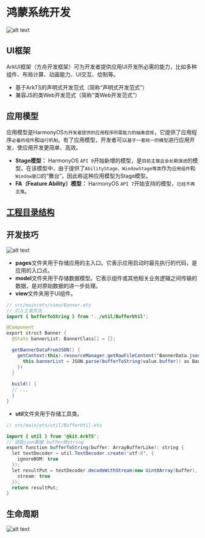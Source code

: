 # 鸿蒙系统开发
![alt text](/harmoneyOs/develop.png)

## UI框架
ArkUI框架（方舟开发框架）可为开发者提供应用UI开发所必需的能力，比如多种组件、布局计算、动画能力、UI交互、绘制等。

+ 基于ArkTS的声明式开发范式（简称“声明式开发范式”）
+ 兼容JS的类Web开发范式（简称“类Web开发范式”）

## 应用模型
应用模型是HarmonyOS`为开发者提供的应用程序所需能力的抽象提炼`，它提供了应用程序`必备的组件`和`运行机制`。有了应用模型，开发者可以`基于一套统一的模型`进行应用开发，使应用开发更简单、高效。

+ **Stage模型：**  HarmonyOS `API 9`开始新增的模型，是`目前主推且会长期演进`的模型。在该模型中，由于提供了`AbilityStage、WindowStage等类`作为`应用组件`和`Window窗口`的“舞台”，因此称这种应用模型为Stage模型。
+ **FA（Feature Ability）模型：**  HarmonyOS `API 7`开始支持的模型，`已经不再主推`。

## [工程目录结构](https://developer.huawei.com/consumer/cn/doc/harmonyos-guides-V5/ide-project-structure-V5)

## 开发技巧
![alt text](/harmoneyOs/ets-part.png)

+  **pages**文件夹用于存储应用的主入口。它表示应用启动时最先执行的代码，是应用的入口点。
+  **model**文件夹用于存储数据模型。它表示组件或其他相关业务逻辑之间传输的数据，是对原始数据的进一步处理。
+  **view**文件夹用于UI组件。
```java
// src/main/ets/view/Banner.ets
// 引入工具方法
import { bufferToString } from '../util/BufferUtil';

@Component
export struct Banner {
  @State bannerList: BannerClass[] = [];

  getBannerDataFromJSON() {
    getContext(this).resourceManager.getRawFileContent('BannerData.json').then(value => {
      this.bannerList = JSON.parse(bufferToString(value.buffer)) as BannerClass[];
    })
  }
  
  build() {
  // ...
  }
}
```

+ **util**文件夹用于存储工具类。
```java
// src/main/ets/util/BufferUtil.ets

import { util } from '@kit.ArkTS';
// 读取json数据 buffer转string
export function bufferToString(buffer: ArrayBufferLike): string {
  let textDecoder = util.TextDecoder.create('utf-8', {
    ignoreBOM: true
  });
  let resultPut = textDecoder.decodeWithStream(new Uint8Array(buffer), {
    stream: true
  });
  return resultPut;
}
```

## 生命周期
![alt text](/harmoneyOs/lifecycle.png)